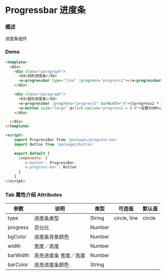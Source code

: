 #  Progressbar 进度条

### 概述

进度条组件

### Demo

```html
<template>
  <div>
    <div class="paragraph">
      <h3>线形进度条</h3>
      <w-progressbar type="line" :progress="progress1"></w-progressbar>
    </div>

    <div class="paragraph">
      <h3>圆形进度条</h3>
      <w-progressbar :progress="progress2" barWidth="4">{{progress2 * 100}}%</w-progressbar>
      <w-button size="large" @click.native="progress2 = 0.9">设置为90%</w-button>
    </div>

  </div>
</template>

<script>
    import ProgressBar from 'packages/progress-bar'
    import Button from 'packages/button'

    export default {
      components: {
        'w-button': ProgressBar,
        'w-progress-bar': Button
      }
    }
</script>

```

###  Tab 属性介绍 Attributes

| 参数           | 说明            | 类型       | 可选值      |   默认值   |
|---------------|-----------------|-----------|------------|-----------|
| type          |  进度条类型       |  String    |   circle, line  |   circle   |
| progress      |  百分比          |  Number    |     |     |
| bgColor       |  进度条背景颜色    |  Number    |     |     |
| width         |  宽度／高度        |  Number    |     |     |
| barWidth      | 高亮进度条 宽度／高度  |  Number  |     |     |
| barColor      |  高亮进度条颜色   |  String    |     |     |


